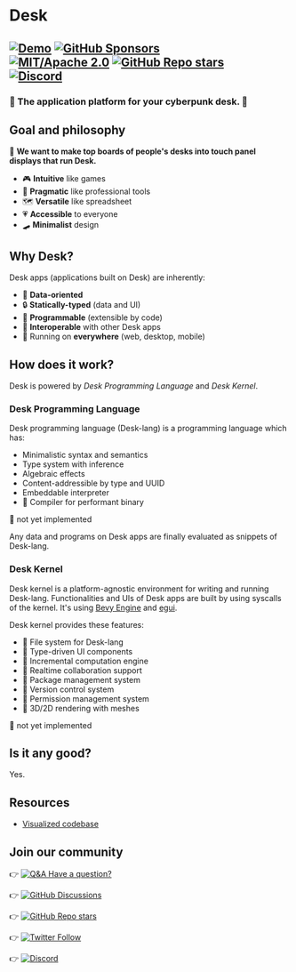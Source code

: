 # Desk

[![Demo](https://img.shields.io/badge/Desk--X-Wasm+WebGL2-grey?labelColor=b236a6)](https://desk-x.com)
[![GitHub Sponsors](https://img.shields.io/github/sponsors/ryo33?color=ffc5cd&labelColor=2a4638)](https://github.com/sponsors/ryo33)  
[![MIT/Apache 2.0](https://img.shields.io/badge/license-MIT%2FApache--2.0-blue.svg?style=flat)](https://github.com/Hihaheho/Desk/blob/main/LICENSE)
[![GitHub Repo stars](https://img.shields.io/github/stars/Hihaheho/Desk?style=social&color=yellow)](https://github.com/Hihaheho/Desk)  
[![Discord](https://img.shields.io/discord/808315755460165683?color=6A7EC2&label=&logo=discord&logoColor=ffffff&labelColor=4e5af0&style=flat)](https://discord.gg/egTTeg7DRp)  
----

### 🔮 The application platform for your cyberpunk desk. 🔮

## Goal and philosophy

🎯 **We want to make top boards of people's desks into touch panel displays that run Desk.**

- 🎮 **Intuitive** like games
- 🥼 **Pragmatic** like professional tools
- 🗺️️ **Versatile** like spreadsheet
- 💗 **Accessible** to everyone
- 🛹 **Minimalist** design

## Why Desk?

Desk apps (applications built on Desk) are inherently:

- 🎼 **Data-oriented**
- 🔒 **Statically-typed** (data and UI)
- 🤖 **Programmable** (extensible by code)
- 🧲 **Interoperable** with other Desk apps
- 📱 Running on **everywhere** (web, desktop, mobile)

## How does it work?

Desk is powered by *Desk Programming Language* and *Desk Kernel*.

### Desk Programming Language

Desk programming language (Desk-lang) is a programming language which has:

- Minimalistic syntax and semantics
- Type system with inference
- Algebraic effects
- Content-addressible by type and UUID
- Embeddable interpreter
- 🚧 Compiler for performant binary

🚧 not yet implemented

Any data and programs on Desk apps are finally evaluated as snippets of Desk-lang.

### Desk Kernel

Desk kernel is a platform-agnostic environment for writing and running Desk-lang. Functionalities and UIs of Desk apps are built by using syscalls of the kernel. It's using [Bevy Engine](https://bevyengine.org/) and [egui](https://www.egui.rs/#demo).

Desk kernel provides these features:

- 🚧 File system for Desk-lang
- 🚧 Type-driven UI components
- 🚧 Incremental computation engine
- 🚧 Realtime collaboration support
- 🚧 Package management system
- 🚧 Version control system
- 🚧 Permission management system
- 🚧 3D/2D rendering with meshes

🚧 not yet implemented

## Is it any good?

Yes.

## Resources

- [Visualized codebase](https://mango-dune-07a8b7110.1.azurestaticapps.net/?repo=Hihaheho%2FDesk)

## Join our community

👉 [![Q&A Have a question?](https://img.shields.io/badge/Q%26A-Have%20a%20question%3F-yellowgreen?style=social&logo=github)](https://github.com/Hihaheho/Desk/discussions/new?category=q-a)

👉 [![GitHub Discussions](https://img.shields.io/github/discussions/Hihaheho/Desk?logo=GitHub&style=social)](https://github.com/Hihaheho/Desk/discussions)

👉 [![GitHub Repo stars](https://img.shields.io/github/stars/Hihaheho/Desk?style=social)](https://github.com/Hihaheho/Desk)

👉 [![Twitter Follow](https://img.shields.io/twitter/follow/HihahehoStudio?style=social)](https://twitter.com/HihahehoStudio)

👉 [![Discord](https://img.shields.io/discord/808315755460165683?color=6A7EC2&label=&logo=discord&logoColor=ffffff&labelColor=4e5af0&style=for-the-badge)](https://discord.gg/egTTeg7DRp)
